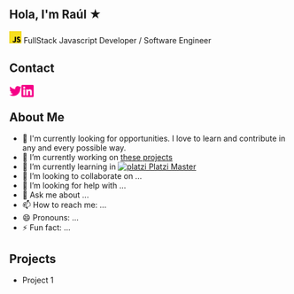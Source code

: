 ## Hola, I'm Raúl ★
<img alt="javascript" width="22px" src="icons/javascript.svg" /> FullStack Javascript Developer / Software Engineer 

## Contact

<a href="https://twitter.com/rromodev">
  <img align="left" alt="rromodev twitter" width="22px" src="icons/twitter.svg" />
</a>

<a href="https://www.linkedin.com/in/rromodev/">
  <img align="left" alt="rromodev linkedin" width="22px" src="icons/linkedin.svg" />
</a>
<br />

## About Me

- 🍞 I'm currently looking for opportunities. I love to learn and contribute in any and every possible way.
- 🔭 I’m currently working on [these projects](#projects)
- 🌱 I’m currently learning in <a href="https://platzi.com/blog/conoce-que-es-platzi-master/">
  <img alt="platzi" width="18px" src="https://static.platzi.com/media/avatars/platziteam_8cfe6fc7-1246-4c9a-9f5d-d10d467443ee.png" /> Platzi Master
</a><br />
- 👯 I’m looking to collaborate on ... <br />
- 🤔 I’m looking for help with ...
- 💬 Ask me about ...
- 📫 How to reach me: ...
- 😄 Pronouns: ...
- ⚡ Fun fact: ...

## Projects

- Project 1
